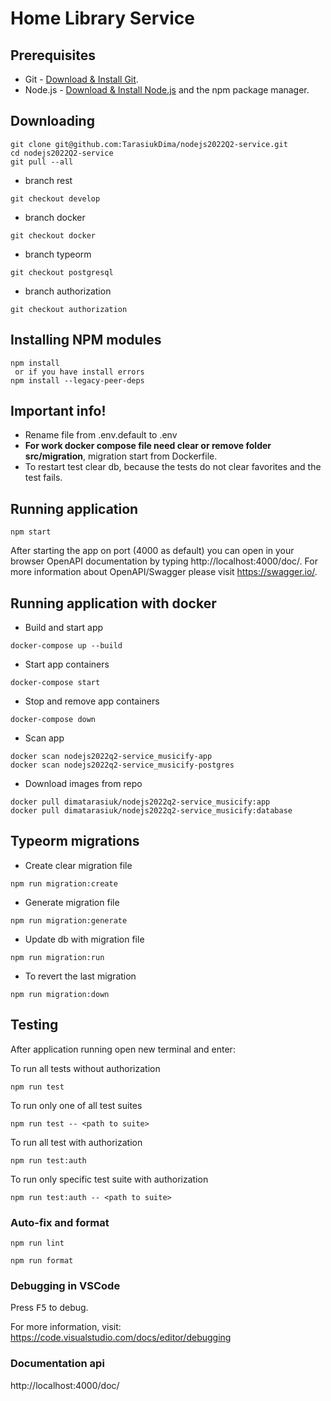 # Home Library Service

## Prerequisites

- Git - [Download & Install Git](https://git-scm.com/downloads).
- Node.js - [Download & Install Node.js](https://nodejs.org/en/download/) and the npm package manager.

## Downloading

```
git clone git@github.com:TarasiukDima/nodejs2022Q2-service.git
cd nodejs2022Q2-service
git pull --all
```
- branch rest
```
git checkout develop
```
- branch docker
```
git checkout docker
```
- branch typeorm
```
git checkout postgresql
```
- branch authorization
```
git checkout authorization
```

## Installing NPM modules

```
npm install
 or if you have install errors
npm install --legacy-peer-deps
```

## Important info!

- Rename file from .env.default to .env
- **For work docker compose file need clear or remove folder src/migration**, migration start from Dockerfile.
- To restart test clear db, because the tests do not clear favorites and the test fails.

## Running application

```
npm start
```

After starting the app on port (4000 as default) you can open
in your browser OpenAPI documentation by typing http://localhost:4000/doc/.
For more information about OpenAPI/Swagger please visit https://swagger.io/.


## Running application with docker

- Build and start app
```
docker-compose up --build
```

- Start app containers
```
docker-compose start
```

- Stop and remove app containers
```
docker-compose down
```

- Scan app
```
docker scan nodejs2022q2-service_musicify-app
docker scan nodejs2022q2-service_musicify-postgres
```

- Download images from repo
```
docker pull dimatarasiuk/nodejs2022q2-service_musicify:app
docker pull dimatarasiuk/nodejs2022q2-service_musicify:database
```

## Typeorm migrations

- Create clear migration file
```
npm run migration:create
```

- Generate migration file
```
npm run migration:generate
```

- Update db with migration file
```
npm run migration:run
```

- To revert the last migration
```
npm run migration:down
```


## Testing

After application running open new terminal and enter:

To run all tests without authorization

```
npm run test
```

To run only one of all test suites

```
npm run test -- <path to suite>
```

To run all test with authorization

```
npm run test:auth
```

To run only specific test suite with authorization

```
npm run test:auth -- <path to suite>
```

### Auto-fix and format

```
npm run lint
```

```
npm run format
```

### Debugging in VSCode

Press <kbd>F5</kbd> to debug.

For more information, visit: https://code.visualstudio.com/docs/editor/debugging


### Documentation api

http://localhost:4000/doc/
